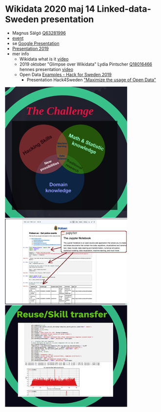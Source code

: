 # Wikidata 2020 maj 14 Linked-data-Sweden presentation
* Magnus Sälgö [Q63281996](https://www.wikidata.org/wiki/Q63281996)
* [event](https://www.eventbrite.com/e/lankade-data-i-sverige-online-event-tickets-104745955974?fbclid=IwAR3BqfogVRg2GpUG2hmob8ryvBncrrLc5hlk6e2Y6nw3HNdTZcGGydI1pe0) 
* se [Google Presentation](https://docs.google.com/presentation/d/148MMhGNmO9LopsVnh2RR9W3BXnymj3eZTXwU08Z1mlk/edit?usp=sharing)
* [Presentation 2019](https://github.com/salgo60/Wikidata-Sustainable-Knowledge-Graphs) 
* mer info
  * Wikidata what is it [video](https://www.youtube.com/watch?v=lmWmMIuCJVM)
  * 2019 oktober "Glimpse over Wikidata" Lydia Pintscher [Q18016466](https://www.wikidata.org/wiki/Q18016466) hennes presentation [video](https://media.ccc.de/v/wikidatacon2019-3-glimpse_over_wikidata)
  * Open Data [Examples - Hack for Sweden 2019](https://github.com/salgo60/open-data-examples)
    * Presentation Hack4Sweden ["Maximize the usage of Open Data"](https://prezi.com/gxli-bpyese7/open-knowledge-oppen-data)

<img src="The Challenge OpenData.png" alt="drawing" width="400"/>

<img src="Jupiter.png" alt="drawing" width="400"/>

<img src="Reuse.png" alt="drawing" width="400"/>
